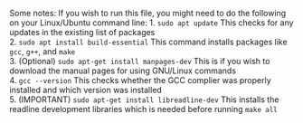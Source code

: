 Some notes:
    If you wish to run this file, you might need to do the following on your Linux/Ubuntu command line:
        1. `sudo apt update`
            This checks for any updates in the existing list of packages <br />
        2. `sudo apt install build-essential`
            This command installs packages like `gcc`, `g++`, and `make` <br />
        3. (Optional) `sudo apt-get install manpages-dev`
            This is if you wish to download the manual pages for using GNU/Linux commands <br />
        4. `gcc --version`
            This checks whether the GCC complier was properly installed and which version was installed <br />
        5. (IMPORTANT) `sudo apt-get install libreadline-dev`
            This installs the readline development libraries which is needed before running `make all` <br />
